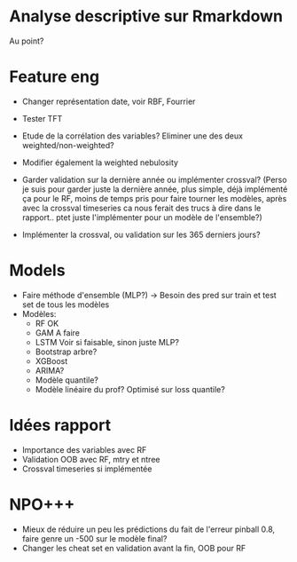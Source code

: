 # Analyse descriptive sur Rmarkdown
Au point?

# Feature eng
- Changer représentation date, voir RBF, Fourrier
- Tester TFT
- Etude de la corrélation des variables? Eliminer une des deux weighted/non-weighted?
- Modifier également la weighted nebulosity

- Garder validation sur la dernière année ou implémenter crossval? (Perso je suis pour garder juste la dernière année, plus simple, déjà implémenté ça pour le RF, moins de temps pris pour faire tourner les modèles, après avec la crossval timeseries ca nous ferait des trucs à dire dans le rapport.. ptet juste l'implémenter pour un modèle de l'ensemble?)
- Implémenter la crossval, ou validation sur les 365 derniers jours?

# Models
- Faire méthode d'ensemble (MLP?) -> Besoin des pred sur train et test set de tous les modèles
- Modèles:
    - RF OK
    - GAM A faire
    - LSTM Voir si faisable, sinon juste MLP?
    - Bootstrap arbre?
    - XGBoost
    - ARIMA?
    - Modèle quantile?
    - Modèle linéaire du prof? Optimisé sur loss quantile?

# Idées rapport
- Importance des variables avec RF
- Validation OOB avec RF, mtry et ntree
- Crossval timeseries si implémentée

# NPO+++
- Mieux de réduire un peu les prédictions du fait de l'erreur pinball 0.8, faire genre un -500 sur le modèle final?
- Changer les cheat set en validation avant la fin, OOB pour RF